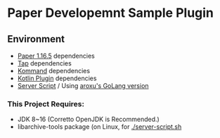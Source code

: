 # Paper Developemnt Sample Plugin

## Environment

- [Paper 1.16.5](https://papermc.io/downloads) dependencies
- [Tap](https://github.com/monun/tap) dependencies
- [Kommand](https://github.com/monun/kommand/) dependencies
- [Kotlin Plugin](https://github.com/monun/kotlin-plugin) dependencies
- [Server Script](https://github.com/monun/server-script) / Using [aroxu's GoLang version](https://github.com/aroxu/server-script/)

### This Project Requires:

- JDK 8~16 (Corretto OpenJDK is Recommended.)
- libarchive-tools package (on Linux, for [./server-script.sh](./server-script.sh)